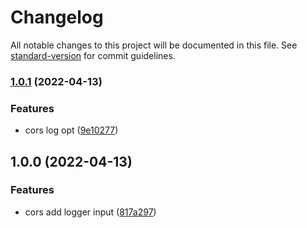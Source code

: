 # Changelog

All notable changes to this project will be documented in this file. See [standard-version](https://github.com/conventional-changelog/standard-version) for commit guidelines.

### [1.0.1](https://github.com/huangjun0124/fasthttpcors/compare/v1.0.0...v1.0.1) (2022-04-13)


### Features

* cors log opt ([9e10277](https://github.com/huangjun0124/fasthttpcors/commit/9e10277ee8ea00445e9e2b829fd9db827836966d))

## 1.0.0 (2022-04-13)


### Features

* cors add logger input ([817a297](https://github.com/huangjun0124/fasthttpcors/commit/817a297ef5aec455e0ab5a2bd0ebc92601b13fa5))
